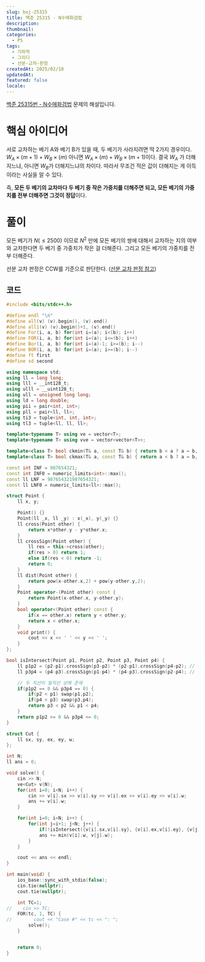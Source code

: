 ```yaml
---
slug: boj-25315
title: 백준 25315 - N수매화검법
description: 
thumbnail: 
categories:
  - PS
tags:
  - 기하학
  - 그리디
  - 선분-교차-판정
createdAt: 2025/02/18
updatedAt: 
featured: false
locale:
---
```

[백준 25315번 - N수매화검법](https://www.acmicpc.net/problem/25315) 문제의 해설입니다.

# 핵심 아이디어
서로 교차하는 베기 A와 베기 B가 있을 때, 두 베기가 사라지려면 딱 2가지 경우이다.
$W_{A} \times (m+1) + W_{B} \times (m)$ 아니면 $W_{A} \times (m) + W_{B} \times (m+1)$이다.
결국 $W_{A}$ 가 더해지느냐, 아니면 $W_{B}$가 더해지느냐의 차이다. 따라서 무조건 적은 값이 더해지는 게 이득이라는 사실을 알 수 있다.

즉, **모든 두 베기의 교차마다 두 베기 중 작은 가중치를 더해주면 되고, 모든 베기의 가중치를 전부 더해주면 그것이 정답**이다.


# 풀이
모든 베기가 $N(\leq 2500)$ 이므로 $N^2$ 만에 모든 베기의 쌍에 대해서 교차하는 지의 여부와 교차한다면 두 베기 중 가중치가 작은 걸 더해준다. 그리고 모든 베기의 가중치를 전부 더해준다.

선분 교차 판정은 CCW를 기준으로 판단한다. ([선분 교차 판정 참고](https://killerwhale0917.tistory.com/6))

## 코드
```cpp
#include <bits/stdc++.h>

#define endl "\n"
#define all(v) (v).begin(), (v).end()
#define all1(v) (v).begin()+1, (v).end()
#define For(i, a, b) for(int i=(a); i<(b); i++)
#define FOR(i, a, b) for(int i=(a); i<=(b); i++)
#define Bor(i, a, b) for(int i=(a)-1; i>=(b); i--)
#define BOR(i, a, b) for(int i=(a); i>=(b); i--)
#define ft first
#define sd second

using namespace std;
using ll = long long;
using lll = __int128_t;
using ulll = __uint128_t;
using ull = unsigned long long;
using ld = long double;
using pii = pair<int, int>;
using pll = pair<ll, ll>;
using ti3 = tuple<int, int, int>;
using tl3 = tuple<ll, ll, ll>;

template<typename T> using ve = vector<T>;
template<typename T> using vve = vector<vector<T>>;

template<class T> bool ckmin(T& a, const T& b) { return b < a ? a = b, 1 : 0; }
template<class T> bool ckmax(T& a, const T& b) { return a < b ? a = b, 1 : 0; }

const int INF = 987654321;
const int INF0 = numeric_limits<int>::max();
const ll LNF = 987654321987654321;
const ll LNF0 = numeric_limits<ll>::max();

struct Point {
    ll x, y;

    Point() {}
    Point(ll _x, ll _y) : x(_x), y(_y) {}
    ll cross(Point other) {
        return x*other.y - y*other.x;
    }
    ll crossSign(Point other) {
        ll res = this->cross(other);
        if(res > 0) return 1;
        else if(res < 0) return -1;
        return 0;
    }
    ll dist(Point other) {
        return pow(x-other.x,2) + pow(y-other.y,2);
    }
    Point operator-(Point other) const {
        return Point(x-other.x, y-other.y);
    }
    bool operator<(Point other) const {
        if(x == other.x) return y < other.y;
        return x < other.x;
    }
    void print() {
        cout << x << ' ' << y << ' ';
    }
};

bool isIntersect(Point p1, Point p2, Point p3, Point p4) {
    ll p1p2 = (p2-p1).crossSign(p3-p2) * (p2-p1).crossSign(p4-p2); // 선분 p1p2 기준
    ll p3p4 = (p4-p3).crossSign(p1-p4) * (p4-p3).crossSign(p2-p4); // 선분 p3p4 기준

    // 두 직선이 일직선 상에 존재
    if(p1p2 == 0 && p3p4 == 0) {
        if(p2 < p1) swap(p1,p2);
        if(p4 < p3) swap(p3,p4);
        return p3 < p2 && p1 < p4;
    }
    return p1p2 <= 0 && p3p4 <= 0;
}

struct Cut {
    ll sx, sy, ex, ey, w;
};

int N;
ll ans = 0;

void solve() {
    cin >> N;
    ve<Cut> v(N);
    for(int i=0; i<N; i++) {
        cin >> v[i].sx >> v[i].sy >> v[i].ex >> v[i].ey >> v[i].w;
        ans += v[i].w;
    }

    for(int i=0; i<N; i++) {
        for(int j=i+1; j<N; j++) {
            if(!isIntersect({v[i].sx,v[i].sy}, {v[i].ex,v[i].ey}, {v[j].sx,v[j].sy}, {v[j].ex,v[j].ey})) continue;
            ans += min(v[i].w, v[j].w);
        }
    }

    cout << ans << endl;
}

int main(void) {
    ios_base::sync_with_stdio(false);
    cin.tie(nullptr);
    cout.tie(nullptr);

    int TC=1;
//    cin >> TC;
    FOR(tc, 1, TC) {
//        cout << "Case #" << tc << ": ";
        solve();
    }


    return 0;
}
```